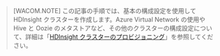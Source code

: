 > [WACOM.NOTE] この記事の手順では、基本の構成設定を使用して HDInsight クラスターを作成します。Azure Virtual Network の使用や Hive と Oozie のメタストアなど、その他のクラスターの構成設定について、詳細は「[HDInsight クラスターのプロビジョニング][HDInsight クラスターのプロビジョニング]」を参照してください。

  [HDInsight クラスターのプロビジョニング]: http://azure.microsoft.com/ja-jp/documentation/articles/hdinsight-provision-clusters/

